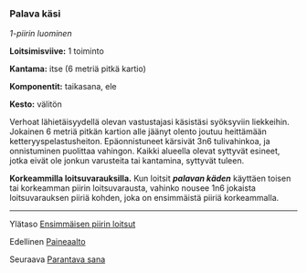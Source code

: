 ### Palava käsi

*1-piirin luominen*

**Loitsimisviive:** 1 toiminto

**Kantama:** itse (6 metriä pitkä kartio)

**Komponentit:** taikasana, ele

**Kesto:** välitön

Verhoat lähietäisyydellä olevan vastustajasi käsistäsi syöksyviin
liekkeihin. Jokainen 6 metriä pitkän kartion alle jäänyt olento
joutuu heittämään ketteryyspelastusheiton. Epäonnistuneet
kärsivät 3n6 tulivahinkoa, ja onnistuminen puolittaa vahingon.
Kaikki alueella olevat syttyvät esineet, jotka eivät ole jonkun
varusteita tai kantamina, syttyvät tuleen.

**Korkeammilla loitsuvarauksilla.** Kun loitsit ***palavan käden***
käyttäen toisen tai korkeamman piirin loitsuvarausta, vahinko
nousee 1n6 jokaista loitsuvarauksen piiriä kohden, joka on
ensimmäistä piiriä korkeammalla.

----

Ylätaso [Ensimmäisen piirin loitsut](1.piirin_loitsut.md)

Edellinen [Paineaalto](Paineaalto.md)

Seuraava [Parantava sana](Parantava_sana.md)